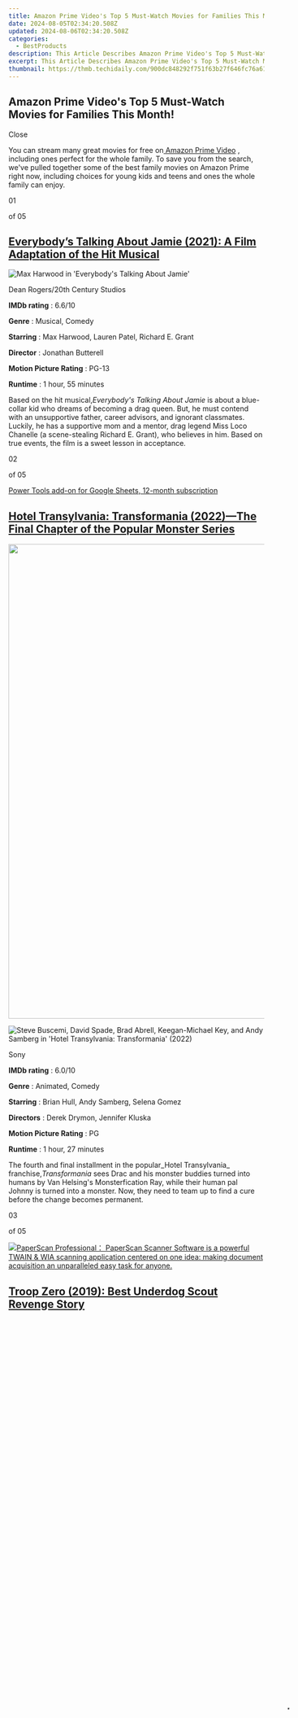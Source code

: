 ```yaml
---
title: Amazon Prime Video's Top 5 Must-Watch Movies for Families This Month!
date: 2024-08-05T02:34:20.508Z
updated: 2024-08-06T02:34:20.508Z
categories:
  - BestProducts
description: This Article Describes Amazon Prime Video's Top 5 Must-Watch Movies for Families This Month!
excerpt: This Article Describes Amazon Prime Video's Top 5 Must-Watch Movies for Families This Month!
thumbnail: https://thmb.techidaily.com/900dc848292f751f63b27f646fc76a619bc7384a4aedd9106177497020dbae72.jpg
---
```


## Amazon Prime Video's Top 5 Must-Watch Movies for Families This Month!

Close 

 You can stream many great movies for free on[ Amazon Prime Video](https://www.lifewire.com/amazon-prime-video-4176363) , including ones perfect for the whole family. To save you from the search, we've pulled together some of the best family movies on Amazon Prime right now, including choices for young kids and teens and ones the whole family can enjoy.

01

of 05

## [ Everybody’s Talking About Jamie (2021): A Film Adaptation of the Hit Musical](https://www.imdb.com/title/tt8635092/) 

![Max Harwood in 'Everybody's Talking About Jamie'](https://www.lifewire.com/thmb/UVGI6j5XHB9_3ZznOn30OozIrPs=/1500x0/filters:no_upscale():max_bytes(150000):strip_icc():format(webp)/EverybodysTalkingAboutJamie-a5bec4ac803244f1bfe3238b1bcdd3a1.jpg) 

Dean Rogers/20th Century Studios

**IMDb rating** : 6.6/10

**Genre** : Musical, Comedy

**Starring** : Max Harwood, Lauren Patel, Richard E. Grant

**Director** : Jonathan Butterell

**Motion Picture Rating** : PG-13

**Runtime** : 1 hour, 55 minutes

 Based on the hit musical,_Everybody's Talking About Jamie_ is about a blue-collar kid who dreams of becoming a drag queen. But, he must contend with an unsupportive father, career advisors, and ignorant classmates. Luckily, he has a supportive mom and a mentor, drag legend Miss Loco Chanelle (a scene-stealing Richard E. Grant), who believes in him. Based on true events, the film is a sweet lesson in acceptance.  

02

of 05

<!-- affiliate ads begin -->
<a href="https://secure.2checkout.com/order/checkout.php?PRODS=4721564&QTY=1&AFFILIATE=108875&CART=1">Power Tools add-on for Google Sheets, 12-month subscription</a>
<!-- affiliate ads end -->
## [ Hotel Transylvania: Transformania (2022)—The Final Chapter of the Popular Monster Series](https://www.imdb.com/title/tt9848626/) 

<!-- affiliate ads begin -->
<a href="https://ancheer.sjv.io/c/5597632/1657301/17326" target="_top" id="1657301"><img src="//a.impactradius-go.com/display-ad/17326-1657301" border="0" alt="" width="1920" height="933"/></a><img height="0" width="0" src="https://imp.pxf.io/i/5597632/1657301/17326" style="position:absolute;visibility:hidden;" border="0" />
<!-- affiliate ads end -->
![Steve Buscemi, David Spade, Brad Abrell, Keegan-Michael Key, and Andy Samberg in 'Hotel Transylvania: Transformania' (2022)](https://www.lifewire.com/thmb/-3_xZR6N78bvvMw9qMiOXJLZ1zs=/1500x0/filters:no_upscale():max_bytes(150000):strip_icc():format(webp)/HotelTransylvaniaTransformania-71f0792728254936864ad509c847c73c.jpg) 

Sony

**IMDb rating** : 6.0/10

**Genre** : Animated, Comedy

**Starring** : Brian Hull, Andy Samberg, Selena Gomez

**Directors** : Derek Drymon, Jennifer Kluska

**Motion Picture Rating** : PG

**Runtime** : 1 hour, 27 minutes

 The fourth and final installment in the popular_Hotel Transylvania_ franchise,_Transformania_ sees Drac and his monster buddies turned into humans by Van Helsing's Monsterfication Ray, while their human pal Johnny is turned into a monster. Now, they need to team up to find a cure before the change becomes permanent.  

03

of 05

<!-- affiliate ads begin -->
<a href="https://secure.2checkout.com/order/checkout.php?PRODS=37540879&QTY=1&AFFILIATE=108875&CART=1"><img src="https://paperscan.orpalis.com/img/content/You_prefer_to_use.png" border="0">PaperScan Professional： PaperScan Scanner Software is a powerful TWAIN & WIA scanning application centered on one idea: making document acquisition an unparalleled easy task for anyone.</a>
<!-- affiliate ads end -->
## [ Troop Zero (2019): Best Underdog Scout Revenge Story](https://www.imdb.com/title/tt2404465/?ref%5F=fn%5Fal%5Ftt%5F1) 

<!-- affiliate ads begin -->
<span id="1793213">
					<video width="1080" height="1620" style="cursor:pointer"
           poster="//a.impactradius-go.com/display-clicktoplayimage/1793213.jpeg"
           onclick="if(!this.playClicked){this.play();this.setAttribute('controls',true);this.playClicked=true;}">
	   <source src="//a.impactradius-go.com/display-ad/19135-1793213">
	   <img src="//a.impactradius-go.com/display-clicktoplayimage/1793213.jpeg" style="border: none; height: 100%; width: 100%; object-fit: contain">
	</video>
	<div style="width:1080px;text-align:center"><a href="javascript:window.open(decodeURIComponent('https%3A%2F%2Ftinyland.pxf.io%2Fc%2F5597632%2F1793213%2F19135'), '_blank');void(0);">Click here</a></div>
</span>
<img height="0" width="0" src="https://imp.pxf.io/i/5597632/1793213/19135" style="position:absolute;visibility:hidden;" border="0" />
<!-- affiliate ads end -->
![Jim Gaffigan and Mckenna Grace in Troop Zero](https://www.lifewire.com/thmb/bjSSZIau2F9XNHVjFrOrm8e5d04=/1500x0/filters:no_upscale():max_bytes(150000):strip_icc():format(webp)/troopzero-69dc503638b44cb096957dfc205a020e.jpg) 

 Amazon

**IMDb rating** : 6.9/10

**Genre** : Comedy, Drama, Family

**Starring** : Mckenna Grace, Viola Davis, Jim Gaffigan

**Directors** : Bert & Bertie

**Motion Picture Rating** : PG

**Runtime** : 1 hour, 34 minutes

 This Amazon Original movie tells the story of Christmas Flint (Mckenna Grace), a young girl growing up in rural 1970s Georgia. Shut out of the local Birdie Scout group, she rallies a group of fellow misfits to create their own troop and compete to have their voices transmitted into space by NASA.

 Though it deals with some heavy themes and emotions,_Troop Zero_ is a fun comedy with an uplifting message that the whole family can enjoy.

04

of 05

## [ Little Nemo: Adventures in Slumberland (1989)—A Fun Fantasy About Dreams and Reality](https://www.imdb.com/title/tt0104740/) 

<!-- affiliate ads begin -->
<a href="https://coinrule.sjv.io/c/5597632/1958374/18409" target="_top" id="1958374"><img src="//a.impactradius-go.com/display-ad/18409-1958374" border="0" alt="" width="300" height="300"/></a><img height="0" width="0" src="https://imp.pxf.io/i/5597632/1958374/18409" style="position:absolute;visibility:hidden;" border="0" />
<!-- affiliate ads end -->
![Little Nemo: Adventures in Slumberland (1989)](https://www.lifewire.com/thmb/pPBOftgybm9QdBBhr6gfcId2qGY=/1500x0/filters:no_upscale():max_bytes(150000):strip_icc():format(webp)/LittleNemo-e68269fc53f04f9db9acaa4b73b2694b.jpg) 

TMS Entertainment

**IMDb rating** : 7.1/10

**Genre** : Animated, Adventure

**Starring** : Gabriel Damon, Mickey Rooney, Rene Auberjonois

**Directors** : Masami Hata, William Hurtz

**Motion Picture Rating** : G

**Runtime** : 1 hour, 25 minutes

 This 1980s animated film is about a little boy who visits a magical place called Slumberland in his dreams. But there's another land called Nightmareland, and things get dangerous when the boy discovers it. Although it's a kid flick, some scenes can be dark for the youngest viewers.  

05

of 05

## [ On a Wing and a Prayer (2023): Best Faith-Based Action Thriller](https://www.imdb.com/title/tt13929998/) 

<!-- affiliate ads begin -->
<a href="https://ursime.pxf.io/c/5597632/2048963/16384" target="_top" id="2048963"><img src="//a.impactradius-go.com/display-ad/16384-2048963" border="0" alt="" width="1200" height="900"/></a><img height="0" width="0" src="https://imp.pxf.io/i/5597632/2048963/16384" style="position:absolute;visibility:hidden;" border="0" />
<!-- affiliate ads end -->
![Dennis Quaid in On a Wing and a Prayer](https://www.lifewire.com/thmb/-w4iBAzLpcII-DyhfbFxIWcyGmI=/1500x0/filters:no_upscale():max_bytes(150000):strip_icc():format(webp)/002_the-best-family-movies-on-amazon-prime-right-now-may-2023-5082933-094a091ad20244e6904e38d2492967f6.jpg) 

Amazon Prime Video

**IMDb rating** : 5.5/10

**Genre** : Drama

**Starring** : Dennis Quaid, Heather Graham, Jesse Metcalfe

**Directors** : Sean McNamara

**Motion Picture Rating** : PG

**Runtime** : 1 hour, 42 minutes

 While flying home from his brother's funeral, Dr. Doug White (Dennis Quaid) is cast into the role of an unlikely hero when the pilot has a heart attack, and he's forced to land the plane and save everyone onboard.  

 Based on a true story,_On a Wing and a Prayer_ is a family-friendly action thriller only available on Amazon Prime Video.

[ The Best Teen Movies on Netflix ](https://www.lifewire.com/best-teen-movies-on-netflix-5104880) 

Was this page helpful?

Thanks for letting us know!

 Get the Latest Tech News Delivered Every Day

[ Subscribe ](https://www.lifewire.com/#) 

Tell us why!

 Other  Not enough details  Hard to understand 

 Submit 

<ins class="adsbygoogle"
     style="display:block"
     data-ad-format="autorelaxed"
     data-ad-client="ca-pub-7571918770474297"
     data-ad-slot="1223367746"></ins>



<ins class="adsbygoogle"
     style="display:block"
     data-ad-client="ca-pub-7571918770474297"
     data-ad-slot="8358498916"
     data-ad-format="auto"
     data-full-width-responsive="true"></ins>
